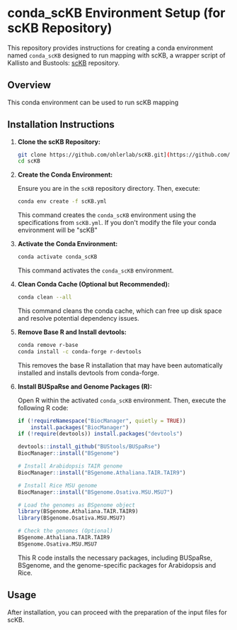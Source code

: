 # conda_scKB Environment Setup (for scKB Repository)

This repository provides instructions for creating a conda environment named `conda_scKB` designed to run mapping with scKB, a wrapper script of Kallisto and Bustools: [scKB](https://github.com/ohlerlab/scKB) repository.

## Overview

This conda environment can be used to run scKB mapping

## Installation Instructions

1.  **Clone the scKB Repository:**

    ```bash
    git clone https://github.com/ohlerlab/scKB.git](https://github.com/ohlerlab/scKB.git
    cd scKB
    ```

2.  **Create the Conda Environment:**

    Ensure you are in the `scKB` repository directory. Then, execute:

    ```bash
    conda env create -f scKB.yml
    ```

    This command creates the `conda_scKB` environment using the specifications from `scKB.yml`. If you don't modify the file your conda environment will be "scKB"

3.  **Activate the Conda Environment:**

    ```bash
    conda activate conda_scKB
    ```

    This command activates the `conda_scKB` environment.

4.  **Clean Conda Cache (Optional but Recommended):**

    ```bash
    conda clean --all
    ```

    This command cleans the conda cache, which can free up disk space and resolve potential dependency issues.

5.  **Remove Base R and Install devtools:**

    ```bash
    conda remove r-base
    conda install -c conda-forge r-devtools
    ```

    This removes the base R installation that may have been automatically installed and installs devtools from conda-forge.

6.  **Install BUSpaRse and Genome Packages (R):**

    Open R within the activated `conda_scKB` environment. Then, execute the following R code:

    ```R
    if (!requireNamespace("BiocManager", quietly = TRUE))
        install.packages("BiocManager")
    if (!require(devtools)) install.packages("devtools")

    devtools::install_github("BUStools/BUSpaRse")
    BiocManager::install("BSgenome")

    # Install Arabidopsis TAIR genome
    BiocManager::install("BSgenome.Athaliana.TAIR.TAIR9")

    # Install Rice MSU genome
    BiocManager::install("BSgenome.Osativa.MSU.MSU7")

    # Load the genomes as BSgenome object
    library(BSgenome.Athaliana.TAIR.TAIR9)
    library(BSgenome.Osativa.MSU.MSU7)

    # Check the genomes (Optional)
    BSgenome.Athaliana.TAIR.TAIR9
    BSgenome.Osativa.MSU.MSU7
    ```

    This R code installs the necessary packages, including BUSpaRse, BSgenome, and the genome-specific packages for Arabidopsis and Rice.

## Usage

After installation, you can proceed with the preparation of the input files for scKB.
